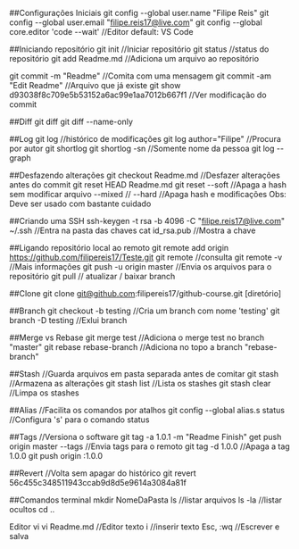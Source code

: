 ##Configurações Iniciais
git config --global user.name "Filipe Reis"
git config --global user.email "filipe.reis17@live.com"
git config --global core.editor 'code --wait' //Editor default: VS Code

##Iniciando repositório
git init //Iniciar repositório
git status //status do repositório
git add Readme.md //Adiciona um arquivo ao repositório

git commit -m "Readme" //Comita com uma mensagem
git commit -am "Edit Readme" //Arquivo que já existe
git show d93038f8c709e5b53152a6ac99e1aa7012b667f1 //Ver modificação do commit

##Diff
git diff
git diff --name-only

##Log
git log //histórico de modificações
git log author="Filipe" //Procura por autor
git shortlog
git shortlog -sn //Somente nome da pessoa
git log --graph

##Desfazendo alterações
git checkout Readme.md //Desfazer alterações antes do commit
git reset HEAD Readme.md
git reset --soft //Apaga a hash sem modificar arquivo
	    --mixed //
	    --hard //Apaga hash e modificações
Obs: Deve ser usado com bastante cuidado

##Criando uma SSH
ssh-keygen -t rsa -b 4096 -C "filipe.reis17@live.com"
~/.ssh //Entra na pasta das chaves
cat id_rsa.pub //Mostra a chave

##Ligando repositório local ao remoto
git remote add origin https://github.com/filipereis17/Teste.git
git remote //consulta
git remote -v //Mais informações
git push -u origin master //Envia os arquivos para o repositório
git pull // atualizar / baixar branch

##Clone
git clone git@github.com:filipereis17/github-course.git [diretório]

##Branch
git checkout -b testing //Cria um branch com nome 'testing'
git branch -D testing //Exlui branch

##Merge vs Rebase
git merge test //Adiciona o merge test no branch "master"
git rebase rebase-branch //Adiciona no topo a branch "rebase-branch"

##Stash //Guarda arquivos em pasta separada antes de comitar
git stash //Armazena as alterações
git stash list //Lista os stashes
git stash clear //Limpa os stashes

##Alias //Facilita os comandos por atalhos
git config --global alias.s status //Configura 's' para o comando status

##Tags //Versiona o software
git tag -a 1.0.1 -m "Readme Finish"
get push origin master --tags //Envia tags para o remoto
git tag -d 1.0.0 //Apaga a tag 1.0.0
git push origin :1.0.0

##Revert //Volta sem apagar do histórico
 git revert 56c455c348511943ccab9d8d5e9614a3084a81f



##Comandos terminal
mkdir NomeDaPasta
ls  //listar arquivos
ls -la //listar ocultos
cd ..

Editor vi
vi Readme.md //Editor texto
	i //inserir texto
	Esc, :wq //Escrever e salva